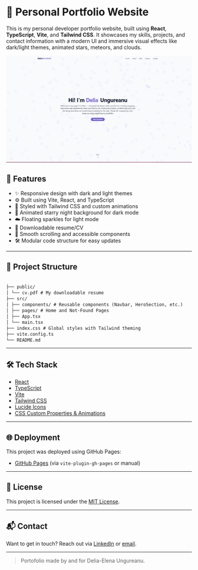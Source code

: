 # 🌌 Personal Portfolio Website

This is my personal developer portfolio website, built using **React**, **TypeScript**, **Vite**, and **Tailwind CSS**. It showcases my skills, projects, and contact information with a modern UI and immersive visual effects like dark/light themes, animated stars, meteors, and clouds.

![Preview](./public/preview.png)

## 🚀 Features

- ✨ Responsive design with dark and light themes
- ⚙️ Built using Vite, React, and TypeScript
- 🎨 Styled with Tailwind CSS and custom animations
- 🌠 Animated starry night background for dark mode
- ☁️ Floating sparkles for light mode
- 📄 Downloadable resume/CV
- 📱 Smooth scrolling and accessible components
- 🛠️ Modular code structure for easy updates

---

## 📁 Project Structure

```

├── public/
│ └── cv.pdf # My downloadable resume
├── src/
│ ├── components/ # Reusable components (Navbar, HeroSection, etc.)
│ ├── pages/ # Home and Not-Found Pages
│ ├── App.tsx
│ └── main.tsx
├── index.css # Global styles with Tailwind theming
├── vite.config.ts
└── README.md

```

---

## 🛠️ Tech Stack

- [React](https://reactjs.org/)
- [TypeScript](https://www.typescriptlang.org/)
- [Vite](https://vitejs.dev/)
- [Tailwind CSS](https://tailwindcss.com/)
- [Lucide Icons](https://lucide.dev/)
- [CSS Custom Properties & Animations](https://developer.mozilla.org/en-US/docs/Web/CSS/Using_CSS_custom_properties)

---

## 🌐 Deployment

This project was deployed using GitHub Pages:

- [GitHub Pages](https://pages.github.com/) (via `vite-plugin-gh-pages` or manual)

---

## 📄 License

This project is licensed under the [MIT License](./LICENSE).

---

## 📬 Contact

Want to get in touch? Reach out via [LinkedIn](https://www.linkedin.com/in/delia-ungureanu-38448b251/) or [email](mailto:deliaungureanu2001@yahoo.com).

---

> Portofolio made by and for Delia-Elena Ungureanu.

